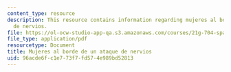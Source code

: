 ```yaml
---
content_type: resource
description: This resource contains information regarding mujeres al borde de un ataque
  de nervios.
file: https://ol-ocw-studio-app-qa.s3.amazonaws.com/courses/21g-704-spanish-iv-spring-2005/96acde6fc1e773f7fd574e989bd52813_MIT21G_704S05_subjuntivo.pdf
file_type: application/pdf
resourcetype: Document
title: Mujeres al borde de un ataque de nervios
uid: 96acde6f-c1e7-73f7-fd57-4e989bd52813
---
```

